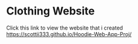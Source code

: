 # Clothing Website
Click this link to view the website that i created https://scottii333.github.io/Hoodie-Web-App-Proj/
